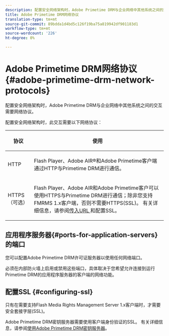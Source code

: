 ```yaml
---
description: 配置安全网络架构时，Adobe Primetime DRM与企业网络中其他系统之间的交互需要网络协议。
title: Adobe Primetime DRM网络协议
translation-type: tm+mt
source-git-commit: 89bdda1d4bd5c126f19ba75a819942df901183d1
workflow-type: tm+mt
source-wordcount: '226'
ht-degree: 0%

---
```



# Adobe Primetime DRM网络协议{#adobe-primetime-drm-network-protocols}

配置安全网络架构时，Adobe Primetime DRM与企业网络中其他系统之间的交互需要网络协议。

配置安全网络架构时，此交互需要以下网络协议：

<table frame="all" colsep="1" rowsep="1" class="+ topic/table adobe-d/table " id="table_itc_33z_n4"> 
 <thead class="- topic/thead "> 
  <tr rowsep="1" class="- topic/row "> 
   <th colname="1" class="- topic/entry entry"> <p class="- topic/p ">协议 </p> </th> 
   <th colname="2" class="- topic/entry entry"> <p class="- topic/p ">使用 </p> </th> 
  </tr> 
 </thead>
 <tbody class="- topic/tbody "> 
  <tr rowsep="1" class="- topic/row "> 
   <td colname="1" class="- topic/entry "> <p class="- topic/p ">HTTP </p> </td> 
   <td colname="2" class="- topic/entry "> <p class="- topic/p ">Flash Player、Adobe AIR®和Adobe Primetime客户端通过HTTP与Primetime DRM进行通信。 </p> </td> 
  </tr> 
  <tr rowsep="0" class="- topic/row "> 
   <td colname="1" class="- topic/entry "> <p class="- topic/p ">HTTPS（可选） </p> </td> 
   <td colname="2" class="- topic/entry "> <p class="- topic/p ">Flash Player、Adobe AIR和Adobe Primetime客户可以使用HTTPS与Primetime DRM进行通信；除非您支持FMRMS 1.x客户端，否则不需要HTTPS(SSL)。 有关详细信息，请参阅<a href="../../secure-deployment-guidelines/overview/network-topology-firewall-rules.md" format="dita" scope="local">传入URL </a>和配置SSL。 </p> </td> 
  </tr> 
 </tbody> 
</table>

## 应用程序服务器{#ports-for-application-servers}的端口

您可以配置Adobe Primetime DRM许可证服务器以使用任何网络端口。

必须在内部防火墙上启用或禁用这些端口，具体取决于您希望允许连接到运行Primetime DRM的应用程序服务器的客户端的网络功能。

## 配置SSL {#configuring-ssl}

只有在需要支持Flash Media Rights Management Server 1.x客户端时，才需要安全套接字层(SSL)。

Adobe Primetime DRM密钥服务器需要使用客户端身份验证的SSL。 有关详细信息，请参阅[使用Adobe Primetime DRM密钥服务器](../../using-the-drm-key-server/requirements.md)。